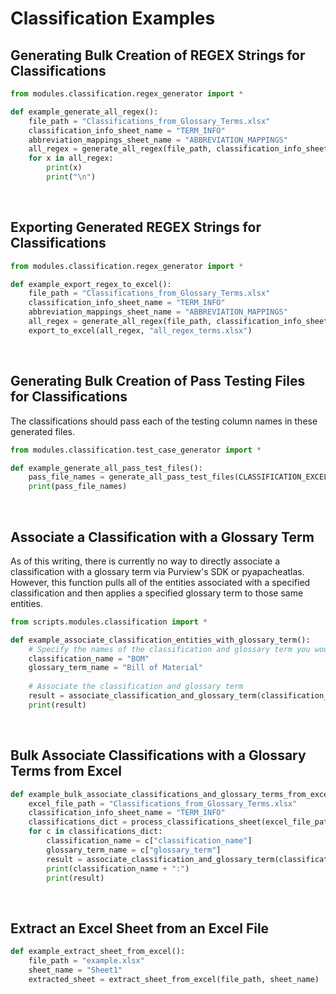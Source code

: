 # Classification Examples


## Generating Bulk Creation of REGEX Strings for Classifications

```python
from modules.classification.regex_generator import *

def example_generate_all_regex():
    file_path = "Classifications_from_Glossary_Terms.xlsx"
    classification_info_sheet_name = "TERM_INFO"
    abbreviation_mappings_sheet_name = "ABBREVIATION_MAPPINGS"
    all_regex = generate_all_regex(file_path, classification_info_sheet_name, abbreviation_mappings_sheet_name)
    for x in all_regex:
        print(x)
        print("\n")
```

<br />

## Exporting Generated REGEX Strings for Classifications

```python
from modules.classification.regex_generator import *

def example_export_regex_to_excel():
    file_path = "Classifications_from_Glossary_Terms.xlsx"
    classification_info_sheet_name = "TERM_INFO"
    abbreviation_mappings_sheet_name = "ABBREVIATION_MAPPINGS"
    all_regex = generate_all_regex(file_path, classification_info_sheet_name, abbreviation_mappings_sheet_name)
    export_to_excel(all_regex, "all_regex_terms.xlsx")
```

<br />

## Generating Bulk Creation of Pass Testing Files for Classifications

The classifications should pass each of the testing column names in these generated files.

```python
from modules.classification.test_case_generator import *

def example_generate_all_pass_test_files():
    pass_file_names = generate_all_pass_test_files(CLASSIFICATION_EXCEL_FILE_NAME, MAPPINGS_EXCEL_FILE_NAME)
    print(pass_file_names)
```

<br />

## Associate a Classification with a Glossary Term

As of this writing, there is currently no way to directly associate a classification with a glossary term via Purview's SDK or pyapacheatlas. However, this function pulls all of the entities associated with a specified classification and then applies a specified glossary term to those same entities.

```python
from scripts.modules.classification import *

def example_associate_classification_entities_with_glossary_term():
    # Specify the names of the classification and glossary term you would like to connect
    classification_name = "BOM"
    glossary_term_name = "Bill of Material"
    
    # Associate the classification and glossary term
    result = associate_classification_and_glossary_term(classification_name, glossary_term_name)
    print(result)
```

<br />

## Bulk Associate Classifications with a Glossary Terms from Excel

```python
def example_bulk_associate_classifications_and_glossary_terms_from_excel():
    excel_file_path = "Classifications_from_Glossary_Terms.xlsx"
    classification_info_sheet_name = "TERM_INFO"
    classifications_dict = process_classifications_sheet(excel_file_path, classification_info_sheet_name)
    for c in classifications_dict:
        classification_name = c["classification_name"]
        glossary_term_name = c["glossary_term"]
        result = associate_classification_and_glossary_term(classification_name, glossary_term_name)
        print(classification_name + ":")
        print(result)

```

<br />

## Extract an Excel Sheet from an Excel File

```python
def example_extract_sheet_from_excel():
    file_path = "example.xlsx"
    sheet_name = "Sheet1"
    extracted_sheet = extract_sheet_from_excel(file_path, sheet_name)
```